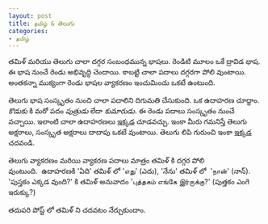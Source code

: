 ```yaml
---
layout: post
title: தமிழ் & తెలుగు
categories:
- தமிழ்
---
```


తమిళ్ మరియు తెలుగు చాలా దగ్గర సంబంధమున్న భాషలు. రెండిటి మూలం ఒకే ద్రావిడ భాష. ఈ భాష నుంచే రెండు అభివృద్ధి చెందాయి. కాబట్టి చాలా పదాలు దగ్గరగా పోలి వుంటాయి. అంతకన్నా ముక్యంగా రెండు భాషల వ్యాకరణం ఇంచుమించు ఒకటే ఉంటుంది.

తెలుగు భాష సంస్కృతం నుంచి చాలా పదాలిని దిగుమతి చేసుకుంది. ఒక ఉదాహరణ చూద్దాం. 
*కొడుకు* కి మరో పదం *పుత్రుడు* లేదా *కుమారుడు*. ఈ రెండు పదాలు సంస్కృతం నుంచే వచ్చాయి. ఇలాంటి చాలా ఉదాహరణలు [ఇక్కడ](http://te.wikipedia.org/wiki/%E0%B0%AA%E0%B1%8D%E0%B0%B0%E0%B0%95%E0%B1%83%E0%B0%A4%E0%B0%BF_-_%E0%B0%B5%E0%B0%BF%E0%B0%95%E0%B1%83%E0%B0%A4%E0%B0%BF) చూడవచ్చు. ఇంకా మీరు గమనిస్తే తెలుగు అక్షరాలు, సంస్కృత అక్షరాలు దాదాపు ఒకటే వుంటాయి. తెలుగు లిపి గురుంచి ఇంకా [ఇక్కడ](http://te.wikipedia.org/wiki/%E0%B0%A4%E0%B1%86%E0%B0%B2%E0%B1%81%E0%B0%97%E0%B1%81_%E0%B0%B2%E0%B0%BF%E0%B0%AA%E0%B0%BF) చదవండి.

తెలుగు వ్యాకరణం మరియి వ్యాకరణ పదాలు మాత్రం తమిళ్ కి దగ్గర పోలి వుంటుంది.  ఉదాహరణకి 'ఏది' తమిళ్ లో 'எது' (ఎదు), 'నేను' తమిళ్ లో  'நான்' (నాన్). 'పుస్తకం ఎక్కడ వుంది?' కి తమిళ్ అనువాదం 'புத்தகம் எங்கே இர்ருக்கு?' (పుత్తకం ఎంగె ఇరుక్కు?)

తదుపరి పోస్ట్ లో తమిళ్ ని చదవటం నేర్చుకుందాం.
